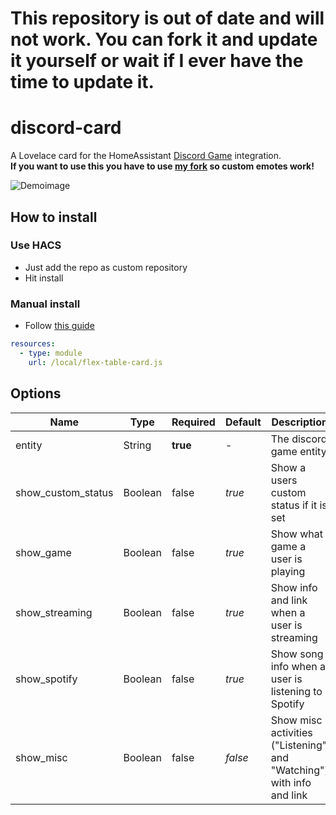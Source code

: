 # This repository is out of date and will not work. You can fork it and update it yourself or wait if I ever have the time to update it. 

# discord-card
A Lovelace card for the HomeAssistant [Discord Game](https://github.com/LordBoos/discord_game) integration.  
**If you want to use this you have to use [my fork](https://github.com/C0ntroller/discord_game) so custom emotes work!**

![Demoimage](demo.jpg)

## How to install
### Use HACS
- Just add the repo as custom repository
- Hit install

### Manual install
- Follow [this guide](https://github.com/thomasloven/hass-config/wiki/Lovelace-Plugins)
```yaml
resources:
  - type: module
    url: /local/flex-table-card.js
```

## Options
| Name               | Type    | Required | Default | Description                                                          |
|--------------------|---------|----------|---------|----------------------------------------------------------------------|
| entity             | String  | **true** | -       | The discord game entity                                              |
| show_custom_status | Boolean | false    | *true*  | Show a users custom status if it is set                              |
| show_game          | Boolean | false    | *true*  | Show what game a user is playing                                     |
| show_streaming     | Boolean | false    | *true*  | Show info and link when a user is streaming                          |
| show_spotify       | Boolean | false    | *true*  | Show song info when a user is listening to Spotify                   |
| show_misc          | Boolean | false    | *false* | Show misc activities ("Listening" and "Watching") with info and link |
